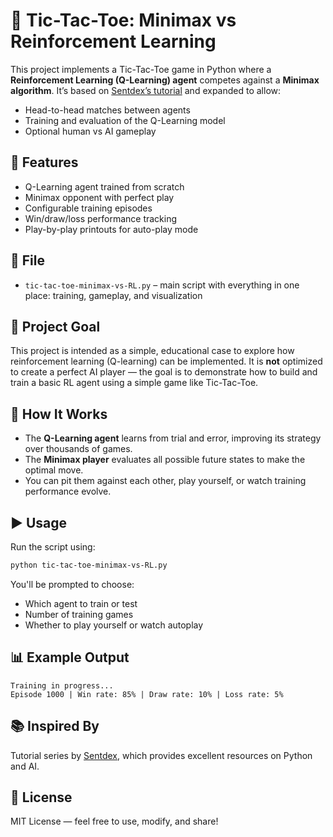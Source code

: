
# 🧠 Tic-Tac-Toe: Minimax vs Reinforcement Learning

This project implements a Tic-Tac-Toe game in Python where a **Reinforcement Learning (Q-Learning) agent** competes against a **Minimax algorithm**. It’s based on [Sentdex’s tutorial](https://pythonprogramming.net/) and expanded to allow:

- Head-to-head matches between agents
- Training and evaluation of the Q-Learning model
- Optional human vs AI gameplay

## 🚀 Features

- Q-Learning agent trained from scratch
- Minimax opponent with perfect play
- Configurable training episodes
- Win/draw/loss performance tracking
- Play-by-play printouts for auto-play mode

## 📁 File

- `tic-tac-toe-minimax-vs-RL.py` – main script with everything in one place: training, gameplay, and visualization

## 🎯 Project Goal

This project is intended as a simple, educational case to explore how reinforcement learning (Q-learning) can be implemented.
It is **not** optimized to create a perfect AI player — the goal is to demonstrate how to build and train a basic RL agent using a simple game like Tic-Tac-Toe.

## 🧠 How It Works

- The **Q-Learning agent** learns from trial and error, improving its strategy over thousands of games.
- The **Minimax player** evaluates all possible future states to make the optimal move.
- You can pit them against each other, play yourself, or watch training performance evolve.

## ▶️ Usage

Run the script using:

```bash
python tic-tac-toe-minimax-vs-RL.py
```

You'll be prompted to choose:
- Which agent to train or test
- Number of training games
- Whether to play yourself or watch autoplay

## 📊 Example Output

```
Training in progress...
Episode 1000 | Win rate: 85% | Draw rate: 10% | Loss rate: 5%
```

## 📚 Inspired By

Tutorial series by [Sentdex](https://pythonprogramming.net/), which provides excellent resources on Python and AI.

## 📄 License

MIT License — feel free to use, modify, and share!
